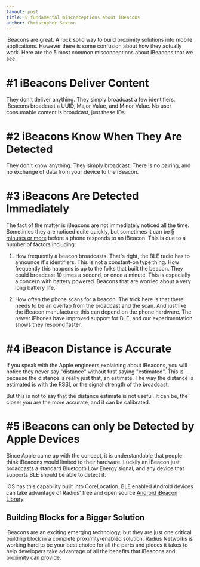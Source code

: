 ```yaml
---
layout: post
title: 5 fundamental misconceptions about iBeacons
author: Christopher Sexton
---
```


iBeacons are great. A rock solid way to build proximity solutions into mobile applications. However there is some confusion about how they actually work. Here are the 5 most common misconceptions about iBeacons that we see.

# #1 iBeacons Deliver Content

They don't deliver anything. They simply broadcast a few identifiers. iBeacons broadcast a UUID, Major Value, and Minor Value. No user consumable content is broadcast, just these IDs.

# #2 iBeacons Know When They Are Detected

They don't know anything. They simply broadcast. There is no pairing, and no exchange of data from your device to the iBeacon.

# #3 iBeacons Are Detected Immediately

The fact of the matter is iBeacons are not immediately noticed all the time. Sometimes they are noticed quite quickly, but sometimes it can be [5 minutes or more](/2013/11/13/ibeacon-monitoring-in-the-background-and-foreground.html) before a phone responds to an iBeacon. This is due to a number of factors including:

1. How frequently a beacon broadcasts. That's right, the BLE radio has to announce it's identifiers. This is not a constant-on type thing. How frequently this happens is up to the folks that built the beacon. They could broadcast 10 times a second, or once a minute. This is especially a concern with battery powered iBeacons that are worried about a very long battery life.

2. How often the phone scans for a beacon. The trick here is that there needs to be an overlap from the broadcast and the scan. And just like the iBeacon manufacturer this can depend on the phone hardware. The newer iPhones have improved support for BLE, and our experimentation shows they respond faster.

# #4 iBeacon Distance is Accurate

If you speak with the Apple engineers explaining about iBeacons, you will notice they never say "distance" without first saying "estimated". This is because the distance is really just that, an estimate. The way the distance is estimated is with the RSSI, or the signal strength of the broadcast.

But this is not to say that the distance estimate is not useful. It can be, the closer you are the more accurate, and it can be calibrated.

# #5 iBeacons can only be Detected by Apple Devices

Since Apple came up with the concept, it is understandable that people think iBeacons would limited to their hardware. Luckily an iBeacon just broadcasts a standard Bluetooth Low Energy signal, and any device that supports BLE should be able to detect it.

iOS has this capability built into CoreLocation. BLE enabled Android devices can take advantage of Radius' free and open source [Android iBeacon Library](http://developer.radiusnetworks.com/ibeacon/android/).

## Building Blocks for a Bigger Solution

iBeacons are an exciting emerging technology, but they are just one critical building block in a complete proximity-enabled solution. Radius Networks is working hard to be your best choice for all the parts and pieces it takes to help developers take advantage of all the benefits that iBeacons and proximity can provide.


